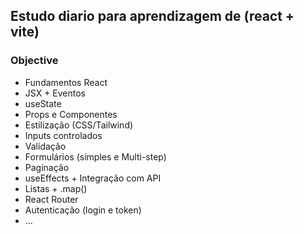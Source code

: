 
## Estudo diario para aprendizagem de (react + vite)

### Objective

- Fundamentos React
- JSX + Eventos
- useState
- Props e Componentes
- Estilização (CSS/Tailwind)
- Inputs controlados
- Validação
- Formulários (simples e Multi-step)
- Paginação
- useEffects + Integração com API
- Listas + .map()
- React Router
- Autenticação (login e token)
- ... 

